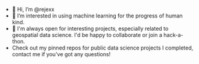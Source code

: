 - 👋 Hi, I’m @rejexx
- 👀 I’m interested in using machine learning for the progress of human kind.
- 💞️ I'm always open for interesting projects, especially related to geospatial data science.  I'd be happy to collaborate or join a hack-a-thon.
- Check out my pinned repos for public data science projects I completed, contact me if you've got any questions!

<!---
rejexx/rejexx is a ✨ special ✨ repository because its `README.md` (this file) appears on your GitHub profile.
You can click the Preview link to take a look at your changes.
--->
